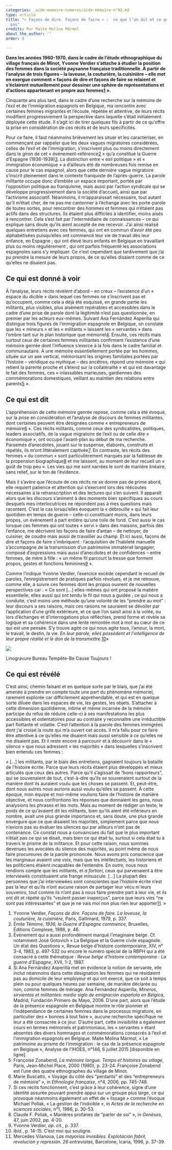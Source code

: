 ```yaml
---
categories: _aide-memoire-numeros/aide-mémoire-n°92.md
type: article
title: "« Façons de dire. Façons de faire » :  ce que l’on dit et ce que l’on ne dit
  pas"
credits: Par Maite Molina Mármol
about_the_author: ''
order: 9

---
```

**Dans les années 1960-1970, dans le cadre de l’étude ethnographique du village français de Minot, Yvonne Verdier s’attache à étudier la position des femmes dans la société paysanne française traditionnelle. À partir de l’analyse de trois figures – la laveuse, la couturière, la cuisinière – elle met en exergue comment « façons de dire et façons de faire se relaient et s’éclairent mutuellement pour dessiner une sphère de représentations et d’actions appartenant en propre aux femmes[1](#footnote-1)&nbsp;».**

Cinquante ans plus tard, dans le cadre d’une recherche sur la mémoire de l’exil et de l’immigration espagnols en Belgique, ma rencontre avec certaines femmes migrantes et l’écoute, répétée et attentive, de leurs récits modifient progressivement la perspective dans laquelle s’était initialement déployée cette étude. Il s’agit ici de tirer quelques fils à partir de ce qu’offre la prise en considération de ces récits et de leurs spécificités.

Pour ce faire, il faut néanmoins brièvement les situer et les caractériser, en commençant par rappeler que les deux vagues migratoires considérées, celles de l’exil et de l’immigration, s’inscrivent plus ou moins directement dans le giron de cet « événement-référence[2](#footnote-2) » qu’a constitué la Guerre d’Espagne (1936-1939)[3](#footnote-3). La distinction entre « exil politique » et « immigration économique » a d’ailleurs été de nombreuses fois remise en cause pour le cas espagnol, alors que cette dernière vague migratoire s’inscrit pleinement dans le contexte franquiste de l’après-guerre. La parole militante occupe donc d’emblée un espace important, portée par l’opposition politique au franquisme, mais aussi par l’action syndicale qui se développe progressivement dans la société d’accueil, ainsi que par l’activisme associatif. Néanmoins, il m’apparaissait nécessaire, tout autant qu’il m’était cher, de ne pas me cantonner à l’échange avec les porte-parole de toutes sortes, pour rencontrer des hommes et femmes qui n’étaient pas actifs dans des structures. Ils étaient plus difficiles à identifier, moins aisés à rencontrer. Cela s’est fait par l’intermédiaire de connaissances – ce qui explique sans doute qu’ils aient accepté de me recevoir. J’ai ainsi réalisé quelques entretiens avec ces femmes, qui ont en commun d’avoir été peu alphabétisées puisqu’elles ont commencé leur vie de travail dès leur enfance, en Espagne ; qui ont élevé leurs enfants en Belgique en travaillant plus ou moins régulièrement ; qui ont parfois fréquenté les associations espagnoles sans s’y impliquer. Ce n’est cependant que tardivement que j’ai pu prendre la mesure de leurs propos, de ce qu’elles disaient comme de ce qu’elles ne disaient pas.

## Ce qui est donné à voir

À l’analyse, leurs récits révèlent d’abord – en creux – l’existence d’un « espace du dicible » dans lequel ces femmes ne s’inscrivent pas et qu’occupent, comme cela a déjà été esquissé, en grande partie les militants, plus visibles, plus aisément repérables et accessibles dans le cadre d’une prise de parole dont la légitimité n’est pas questionnée, en premier par les acteurs eux-mêmes. Suivant Ana Fernández Asperilla qui distingue trois figures de l’immigration espagnole en Belgique, on constate que les « mineurs » et les « militants » laissent les « servantes » dans l’ombre tant sur le plan historique que mémoriel[4](#footnote-4). Ensuite, ces récits mais surtout ceux de certaines femmes militantes confirment l’existence d’une mémoire genrée dont l’influence s’exerce à la fois dans le cadre familial et communautaire. À une mémoire essentiellement portée par les hommes, située sur un axe vertical, mémorisant les origines familiales portées par l’histoire – véridique ou mythique – des ancêtres, répond une mémoire « qui retient la parenté proche et s’étend sur la collatéralité » et qui est davantage le fait des femmes, ces « inlassables marieuses, gardiennes des commémorations domestiques, veillant au maintien des relations entre parents[5](#footnote-5) ».

## Ce qui est dit

L’appréhension de cette mémoire genrée repose, comme cela a été évoqué, sur la prise en considération et l’analyse de discours de femmes militantes, dont certaines peuvent être désignées comme « entrepreneurs de mémoire[6](#footnote-6) ». Ces récits militants, comme ceux des syndicalistes, politiques, leaders associatifs, de la vague migratoire de l’exil ou de celle dite « économique », ont occupé l’avant-plan au début de ma recherche. Parsemés d’anecdotes, jouant sur le suspense, élaborés, construits et répétés, ils m’ont littéralement captivée[7](#footnote-7). En contraste, les récits des femmes « du commun » sont particulièrement marqués par la faiblesse de la propension biographique[8](#footnote-8) et me laissent, au moment de leur recueil un « goût de trop peu ». Les vies qui me sont narrées le sont de manière linéaire, sans relief, sur le ton de l’évidence.

Mais il s’avère que l’écoute de ces récits ne se donne pas de prime abord, elle requiert patience et attention qui s’exercent lors des réécoutes nécessaires à la retranscription et des lectures qui s’en suivent. Il apparaît alors que les discours s’animent à des moments bien spécifiques au cours desquels mes interlocutrices ne répondent pas à mes questions mais racontent. C’est le cas lorsqu’elles évoquent la « débrouille » qui fait leur quotidien en temps de guerre – celle-ci constituant moins, dans leurs propos, un événement à part entière qu’une toile de fond. C’est aussi le cas lorsque ces femmes qui ont toutes « servi » dans des maisons, parfois dès l’enfance, me décrivent les façons de faire d’antan – de nettoyer, de cuisiner, de coudre mais aussi de travailler au champ. Et ici aussi, façons de dire et façons de faire s’imbriquent : l’acquisition de l’habileté manuelle s’accompagne de la transmission d’un patrimoine immatériel langagier, composé d’expressions mais aussi d’anecdotes et de confidences – entre femmes, de mère à fille : « un même fil parcourt la tresse que forment propos, gestes et fonctions féminines[9](#footnote-9) ».

Comme l’indique Yvonne Verdier, l’exercice excède cependant le recueil de paroles, l’enregistrement de pratiques parfois révolues, et je me retrouve, comme elle, à suivre ces femmes dont les propos ouvrent de nouvelles perspectives car : « Ce sont \[…\] elles-mêmes qui ont proposé la matière essentielle, elles aussi qui ont tendu le fil qui nous a guidée ; ce qui nous a conduite, c’est moins une méthode qu’une volonté de les “prendre au mot” : leur discours a ses raisons, mais ces raisons ne sauraient se dévoiler par l’application d’une grille extérieure, et ce que l’on saisit ainsi à la volée, ou lors d’échanges et d’interrogations plus réfléchies, prend forme et révèle sa logique et sa cohérence dans une lente remontée mot à mot au cœur de ce qui est une pensée. S’y trouve agité ce qui nous agite tous, l’amour, la mort, le travail, le destin, la vie. _En leur parole, elles possèdent et l’intelligence de leur propre réalité et le don de la transmettre._[10](#footnote-10)»

![](https://www.territoires-memoire.be/assets/uploads/p.8_BureauTempete-BeCauseToujours.jpg)

<span class="img-copyright">Linogravure Bureau Tempête-Be Cause Toujours !</span>

## Ce qui est révélé

C’est ainsi, chemin faisant et en quelque sorte par le biais, que j’ai été amenée à prendre en compte toute une part du phénomène mémoriel, rarement explorée car difficilement appréhendable, et qui est en quelque sorte diluée dans les espaces de vie, les gestes, les objets. S’attacher à cette dimension quotidienne, intime et même incarnée de la mémoire participe du refus de réduire celle-ci à ses manifestations les plus accessibles et ostentatoires pour au contraire y reconnaître une irréductible part flottante et volatile. C’est l’attention à la parole des femmes immigrées dont j’ai croisé la route qui m’a ouvert cet accès. Il m’a fallu pour ce faire être attentive à ce qu’elles me disaient mais aussi sensible à ce qu’elles ne me disaient pas. Et il reste encore à parcourir et à découvrir dans le « silence » que nous adressent « les majorités » dans lesquelles s’inscrivent bien entendu ces femmes :

« \[…\] les militants, par le biais des entretiens, gagnaient toujours la bataille de l’histoire écrite. Parce que leurs récits étaient plus développés et mieux articulés que ceux des autres. Parce qu’il s’agissait de “bons rapporteurs”, qui se souvenaient de tout, c’est-à-dire qu’ils se souvenaient surtout de la manière dont ils auraient voulu que les choses se passent. Et, peut-être, dont nous autres nous aurions aussi voulu qu’elles se passent. À cette époque, mon équipe et moi-même voulions faire de l’histoire de manière objective, et nous confrontions les réponses que donnaient les gens, nous analysions les phrases et les mots. Mais au moment de rédiger un texte, le poids de ce qu’avaient dit les militants, bien qu’ils aient été inférieurs en nombre, avait une plus grande importance et, sans doute, une plus grande envergure que ce que disaient les majorités, simplement parce que nous n’avions pas su évaluer les silences qui par ailleurs n’ont pas de contenance. Ce constat nous a convaincues du fait que le plus important n’était pas ce qui se disait, mais bien ce qui était tu, surtout si cela était tu à travers le prisme de la militance. Et pour cette raison, nous sommes devenues les avocates du silence des majorités, au point même de nous faire procureures de la parole prononcée. Nous avons pris conscience que les marginaux avaient une voix, mais que les intellectuels, les historiens et les politiciens étaient incapables de l’entendre. En outre, nous nous rendions compte que les militants, et _a fortiori_, ceux qui parvenaient à être interviewés constituaient une frange minuscule. \[…\] La plupart des personnes que j’ai interviewées sont conscientes que l’histoire écrite n’est pas la leur et qu’ils n’ont aucune raison de partager leur vécu ni leurs souvenirs, tout comme ils n’ont pas à nous faire prendre part à leur vie, et ils ont dit et répété qu’ils “veulent passer inaperçus”, parce que leurs vies “ne sont pas intéressantes” et que je ne vais moi non plus rien leur apporter[11](#footnote-11). »

 1. Yvonne Verdier, _Façons de dire. Façons de faire. La laveuse, la couturière, la cuisinière_, Paris, Gallimard, 1979, p. 337.
 2. Émile Témime, _1936,_ _la Guerre d’Espagne commence_, Bruxelles, Éditions Complexe, 1986, p. 46.
 3. Événement qui a aussi profondément marqué l’imaginaire belge. Cf. notamment José Gotovich « La Belgique et la Guerre civile espagnole. Un état des Questions », Revue belge d’histoire contemporaine, XIV, n° 3-4, 1983, p. 497-532 ou encore le numéro spécial de la RBPH qui a été consacré à cette thématique : _Revue belge d’histoire contemporaine : La guerre d’Espagne_, XVII, 1-2, 1987.
 4. Si Ana Fernández Asperilla met en évidence la notion de servante, elle inclut néanmoins dans cette désignation les femmes qui ne résidaient pas au domicile de leur employeur et qui ont exercé, que ce soit à temps plein ou pour quelques heures par semaine, de manière déclarée ou non, comme femmes de ménage. Ana Fernández Asperilla, _Mineros, sirvientas et militantes: medio siglo de emigración española en Bélgica_, Madrid, Fundación Primero de Mayo, 2006. D’une part, alors que l’étude de la présence espagnole en Belgique montre le rôle pionnier et l’indépendance de certaines femmes dans le processus migratoire, en particulier des « bonnes à tout faire », aucune recherche spécifique ne leur a été consacrée à ce jour. D’autre part, cette invisibilité a également cours en termes mémoriels et patrimoniaux, les « servantes » étant absentes des divers hommages et commémorations consacrés à l’exil et l’immigration espagnols en Belgique. Maite Molina Mármol, « Le patrimoine au prisme de l’immigration : le cas de la présence espagnole en Belgique », Analyse de l’IHOES, n°146, 6 juillet 2015 \[disponible en ligne\].
 5. Françoise Zonabend, _La mémoire longue. Temps et histoires au village_, Paris, Jean-Michel Place, 2000 (1980), p. 23-24. Françoise Zonabend est l’une des quatre ethnographes du village de Minot.
 6. Marie Buscatto, « Voyage du côté des “perdants” et des “entrepreneurs de mémoire” », in _Ethnologie française_, n°4, 2006, pp. 745-748.
 7. Si ces récits fonctionnent, c’est grâce à leur cohérence, signe d’une identité assurée pouvant prendre appui sur un groupe plus large, ce qui provoque néanmoins également un effet de « lissage » comme l’évoque Michael Pollak, « La gestion de l’indicible », in _Actes de la recherche en sciences sociales_, n°1, 1986, p. 30-53.
 8. Claude F. Poliak, « Manières profanes de “parler de soi” », in _Genèses_, 47, juin 2002, pp. 4-20.
 9. Yvonne Verdier, _op. cit.,_ p. 337.
10. _Ibid._, p. 14-15. C’est moi qui souligne.
11. Mercedes Vilanova, _Las mayorías invisibles. Explotación fabril, revolución y represión. 26 entrevistas_, Barcelone, Icaria, 1996, p. 37-39.